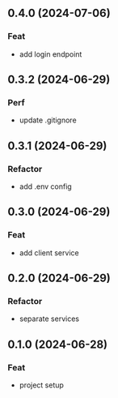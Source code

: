 ## 0.4.0 (2024-07-06)

### Feat

- add login endpoint

## 0.3.2 (2024-06-29)

### Perf

- update .gitignore

## 0.3.1 (2024-06-29)

### Refactor

- add .env config

## 0.3.0 (2024-06-29)

### Feat

- add client service

## 0.2.0 (2024-06-29)

### Refactor

- separate services

## 0.1.0 (2024-06-28)

### Feat

- project setup
